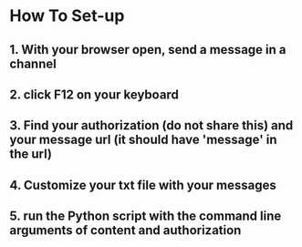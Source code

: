# How To Set-up

## 1. With your browser open, send a message in a channel

## 2. click F12 on your keyboard 

## 3. Find your authorization (do not share this) and your message url (it should have 'message' in the url)

## 4. Customize your txt file with your messages

## 5. run the Python script with the command line arguments of content and authorization 